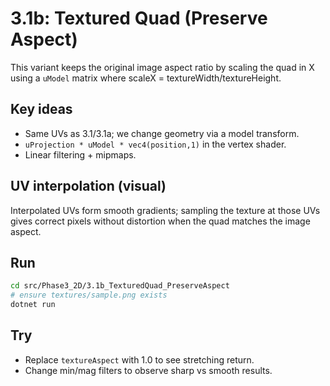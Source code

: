 # 3.1b: Textured Quad (Preserve Aspect)

This variant keeps the original image aspect ratio by scaling the quad in X using a `uModel` matrix where scaleX = textureWidth/textureHeight.

## Key ideas
- Same UVs as 3.1/3.1a; we change geometry via a model transform.
- `uProjection * uModel * vec4(position,1)` in the vertex shader.
- Linear filtering + mipmaps.

## UV interpolation (visual)
Interpolated UVs form smooth gradients; sampling the texture at those UVs gives correct pixels without distortion when the quad matches the image aspect.

## Run
```bash
cd src/Phase3_2D/3.1b_TexturedQuad_PreserveAspect
# ensure textures/sample.png exists
dotnet run
```

## Try
- Replace `textureAspect` with 1.0 to see stretching return.
- Change min/mag filters to observe sharp vs smooth results.


